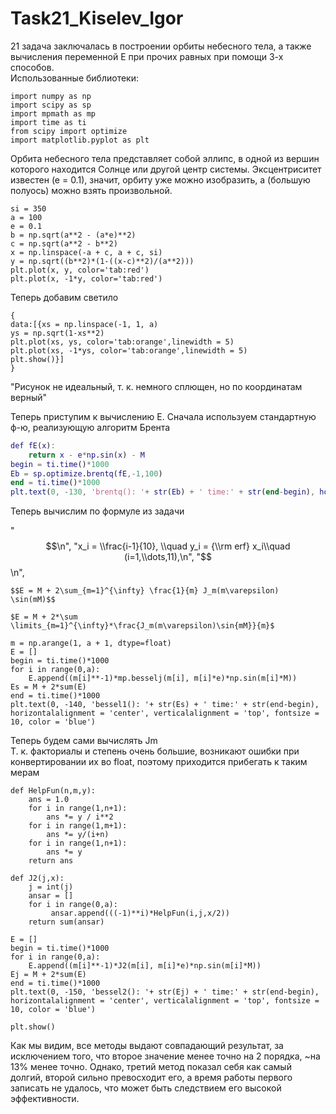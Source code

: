 # Task21_Kiselev_Igor

<script id="MathJax-script" async src="https://cdn.jsdelivr.net/npm/mathjax@3/es5/tex-mml-chtml.js"></script>

21 задача заключалась в построении орбиты небесного тела, а также вычисления переменной E при прочих равных при помощи 3-х способов.  
Использованные библиотеки:  
```
import numpy as np    
import scipy as sp    
import mpmath as mp   
import time as ti
from scipy import optimize   
import matplotlib.pyplot as plt
```
Орбита небесного тела представляет собой эллипс, в одной из вершин которого находится Солнце или другой центр системы. 
Эксцентриситет известен (е = 0.1), значит, орбиту уже можно изобразить, a (большую полуось) можно взять произвольной. 
```
si = 350  
a = 100    
e = 0.1     
b = np.sqrt(a**2 - (a*e)**2)    
c = np.sqrt(a**2 - b**2)    
x = np.linspace(-a + c, a + c, si)    
y = np.sqrt((b**2)*(1-((x-c)**2)/(a**2)))   
plt.plot(x, y, color='tab:red')   
plt.plot(x, -1*y, color='tab:red') 
```
Теперь добавим светило   
```
{
data:[{xs = np.linspace(-1, 1, a)    
ys = np.sqrt(1-xs**2)   
plt.plot(xs, ys, color='tab:orange',linewidth = 5)    
plt.plot(xs, -1*ys, color='tab:orange',linewidth = 5)
plt.show()}]
}
```
"Рисунок не идеальный, т. к. немного сплющен, но по координатам верный"

Теперь приступим к вычислению Е. Сначала используем стандартную ф-ю, реализующую алгоритм Брента
```M = 24.851090
def fE(x):
    return x - e*np.sin(x) - M
begin = ti.time()*1000
Eb = sp.optimize.brentq(fE,-1,100)
end = ti.time()*1000
plt.text(0, -130, 'brentq(): '+ str(Eb) + ' time:' + str(end-begin), horizontalalignment = 'center', verticalalignment = 'top', fontsize = 10, color = 'blue')
```
Теперь вычислим по формуле из задачи 

  "$$\n",
    "x_i = \\frac{i-1}{10}, \\quad y_i = {\\rm erf} x_i\\quad (i=1,\\dots,11),\n",
    "$$\n",

`$$E = M + 2\sum_{m=1}^{\infty} \frac{1}{m} J_m(m\varepsilon) \sin(mM)$$`

`$E = M + 2*\sum \limits_{m=1}^{\infty}*\frac{J_m(m\varepsilon)\sin{mM}}{m}$`
```
m = np.arange(1, a + 1, dtype=float)
E = []
begin = ti.time()*1000
for i in range(0,a):
    E.append((m[i]**-1)*mp.besselj(m[i], m[i]*e)*np.sin(m[i]*M))
Es = M + 2*sum(E)
end = ti.time()*1000
plt.text(0, -140, 'bessel1(): '+ str(Es) + ' time:' + str(end-begin), horizontalalignment = 'center', verticalalignment = 'top', fontsize = 10, color = 'blue')
```
Теперь будем сами вычислять Jm    
Т. к. факториалы и степень очень большие, возникают ошибки при конвертировании их во float, поэтому приходится прибегать к таким мерам
```
def HelpFun(n,m,y):
    ans = 1.0
    for i in range(1,n+1):
        ans *= y / i**2
    for i in range(1,m+1):
        ans *= y/(i+n)
    for i in range(1,n+1):
        ans *= y
    return ans

def J2(j,x):
    j = int(j)
    ansar = []
    for i in range(0,a):
         ansar.append(((-1)**i)*HelpFun(i,j,x/2))
    return sum(ansar)

E = []
begin = ti.time()*1000
for i in range(0,a):
    E.append((m[i]**-1)*J2(m[i], m[i]*e)*np.sin(m[i]*M))
Ej = M + 2*sum(E)
end = ti.time()*1000
plt.text(0, -150, 'bessel2(): '+ str(Ej) + ' time:' + str(end-begin), horizontalalignment = 'center', verticalalignment = 'top', fontsize = 10, color = 'blue')

plt.show()
```
Как мы видим, все методы выдают совпадающий результат, за исключением того, что второе значение менее точно на 2 порядка, ~на 13% менее точно.
Однако, третий метод показал себя как самый долгий, второй сильно превосходит его, а время работы первого записать не удалось, что может быть
следствием его высокой эффективности.

